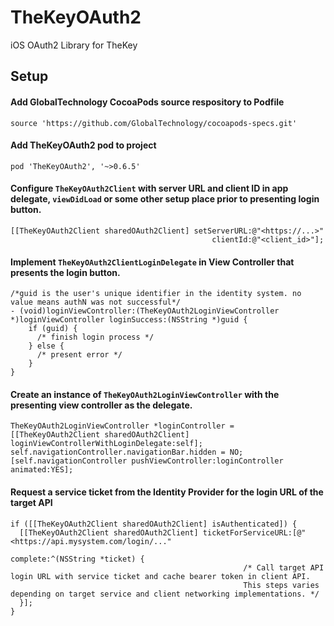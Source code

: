 # TheKeyOAuth2
iOS OAuth2 Library for TheKey

## Setup
#### Add GlobalTechnology CocoaPods source respository to Podfile 

`source 'https://github.com/GlobalTechnology/cocoapods-specs.git'`

#### Add TheKeyOAuth2 pod to project

`pod 'TheKeyOAuth2', '~>0.6.5'`

#### Configure `TheKeyOAuth2Client` with server URL and client ID in app delegate, `viewDidLoad` or some other setup place prior to presenting login button.

````objc
[[TheKeyOAuth2Client sharedOAuth2Client] setServerURL:@"<https://...>"
                                             clientId:@"<client_id>"];
````

#### Implement `TheKeyOAuth2ClientLoginDelegate` in View Controller that presents the login button.

````objc
/*guid is the user's unique identifier in the identity system. no value means authN was not successful*/
- (void)loginViewController:(TheKeyOAuth2LoginViewController *)loginViewController loginSuccess:(NSString *)guid {
    if (guid) {
      /* finish login process */
    } else {
      /* present error */
    }
}
````

#### Create an instance of `TheKeyOAuth2LoginViewController` with the presenting view controller as the delegate.

````objc
TheKeyOAuth2LoginViewController *loginController = [[TheKeyOAuth2Client sharedOAuth2Client] loginViewControllerWithLoginDelegate:self];
self.navigationController.navigationBar.hidden = NO;
[self.navigationController pushViewController:loginController animated:YES];
````

#### Request a service ticket from the Identity Provider for the login URL of the target API

````objc
if ([[TheKeyOAuth2Client sharedOAuth2Client] isAuthenticated]) {
  [[TheKeyOAuth2Client sharedOAuth2Client] ticketForServiceURL:[@"<https://api.mysystem.com/login/..."
                                                      complete:^(NSString *ticket) {
                                                    /* Call target API login URL with service ticket and cache bearer token in client API. 
                                                    This steps varies depending on target service and client networking implementations. */
  }];
}
